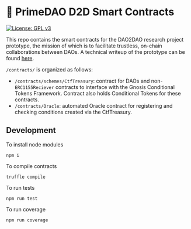 # 🤖 PrimeDAO D2D Smart Contracts
[![License: GPL v3](https://img.shields.io/badge/License-GPLv3-blue.svg)](https://www.gnu.org/licenses/gpl-3.0)


This repo contains the smart contracts for the DAO2DAO research project prototype, the mission of which is to facilitate trustless, on-chain collaborations between DAOs. A technical writeup of the prototype can be found [here](https://docs.google.com/document/d/1rlWUvU8Hr3fGpVKOJvReFBqXHtgpOiKZPvkrTpIBF6M/edit?usp=sharing).

`/contracts/` is organized as follows:
- `/contracts/schemes/CtfTreasury`: contract for DAOs and non-`ERC1155Reciever` contracts to interface with the Gnosis Conditional
 Tokens Framework. Contract also holds Conditional Tokens for these contracts.
- `/contracts/Oracle`: automated Oracle contract for registering and checking conditions created via the CtfTreasury.


## Development

To install node modules

```
npm i
```

To compile contracts

```
truffle compile
```

To run tests

```
npm run test
```

To run coverage

```
npm run coverage
```
